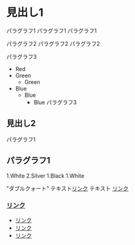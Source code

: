 # 見出し1

パラグラフ1
パラグラフ1
パラグラフ1

パラグラフ2
パラグラフ2
パラグラフ2

パラグラフ3
* Red
* Green
    * Green
* Blue
    * Blue
        * Blue
パラグラフ3

## 見出し2
パラグラフ1
  ## パラグラフ1

1.White
2.Silver
    1.Black
1.White

"ダブルクォート"
テキスト[リンク](http://www.google.com/) テキスト
[リンク](http://www.yahoo.com/)

### [リンク](http://www.google.com/)
* [リンク](http://www.yahoo.com/)
* [リンク](http://www.yahoo.com/)
* [リンク](http://www.yahoo.com/)

